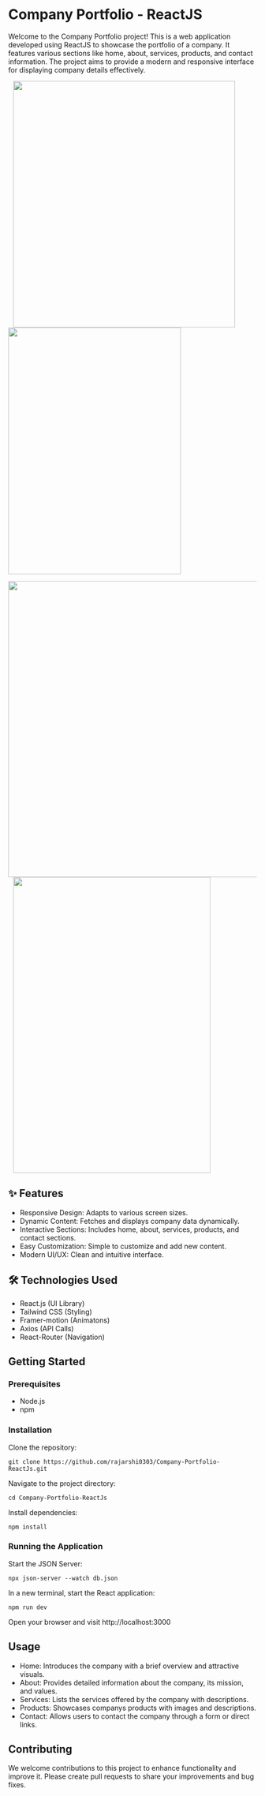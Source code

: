 # Company Portfolio - ReactJS

Welcome to the Company Portfolio project! This is a web application developed using ReactJS to showcase the portfolio of a company. It features various sections like home, about, services, products, and contact information. The project aims to provide a modern and responsive interface for displaying company details effectively.

<p float="left">
<img src="https://github.com/rajarshi0303/Company-Portfolio-ReactJs/assets/128988468/774c7047-db3b-4792-b7e4-eaba3394b1f6" width="450" height="500" hspace="10" />
<img src="https://github.com/rajarshi0303/Company-Portfolio-ReactJs/assets/128988468/b0d48fc0-4927-48a6-a540-1cfbeb9e72f0" width="350" height="500" />
<p>
<img src="https://github.com/rajarshi0303/Company-Portfolio-ReactJs/assets/128988468/1605d2e7-01c3-4701-8655-349d0a758d76" width="550" height="600" />
<img src="https://github.com/rajarshi0303/Company-Portfolio-ReactJs/assets/128988468/2123ceb4-5e2a-4c9a-9676-932196201b3d" width="400" height="600" hspace=10" />
</p>


## ✨ Features
* Responsive Design: Adapts to various screen sizes.
* Dynamic Content: Fetches and displays company data dynamically.
* Interactive Sections: Includes home, about, services, products, and contact sections.
* Easy Customization: Simple to customize and add new content.
* Modern UI/UX: Clean and intuitive interface.

## 🛠️ Technologies Used
* React.js (UI Library) 
* Tailwind CSS (Styling)
* Framer-motion (Animatons)
* Axios (API Calls)
* React-Router (Navigation)

## Getting Started

### Prerequisites
* Node.js
* npm

### Installation
Clone the repository:
```shell
git clone https://github.com/rajarshi0303/Company-Portfolio-ReactJs.git
```
Navigate to the project directory:
```shell
cd Company-Portfolio-ReactJs
```
Install dependencies:
```shell
npm install
```

### Running the Application
Start the JSON Server:
```shell
npx json-server --watch db.json
```
In a new terminal, start the React application:
```shell
npm run dev
```
Open your browser and visit http://localhost:3000

## Usage
* Home: Introduces the company with a brief overview and attractive visuals.
* About: Provides detailed information about the company, its mission, and values.
* Services: Lists the services offered by the company with descriptions.
* Products: Showcases companys products with images and descriptions.
* Contact: Allows users to contact the company through a form or direct links.

## Contributing
We welcome contributions to this project to enhance functionality and improve it. Please create pull requests to share your improvements and bug fixes.
